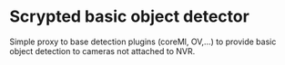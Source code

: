 # Scrypted basic object detector

Simple proxy to base detection plugins (coreMl, OV,...) to provide basic object detection to cameras not attached to NVR. 